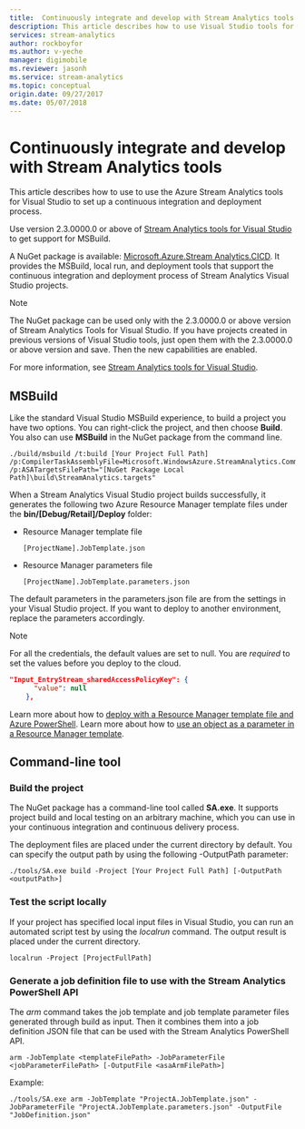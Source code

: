 ```yaml
---
title:  Continuously integrate and develop with Stream Analytics tools
description: This article describes how to use Visual Studio tools for Azure Stream Analytics to set up a continuous integration and deployment process.
services: stream-analytics
author: rockboyfor
ms.author: v-yeche
manager: digimobile
ms.reviewer: jasonh
ms.service: stream-analytics
ms.topic: conceptual
origin.date: 09/27/2017
ms.date: 05/07/2018
--- 
```

# Continuously integrate and develop with Stream Analytics tools
This article describes how to use to use the Azure Stream Analytics tools for Visual Studio to set up a continuous integration and deployment process.

Use version 2.3.0000.0 or above of [Stream Analytics tools for Visual Studio](/stream-analytics/stream-analytics-tools-for-visual-studio) to get support for MSBuild.

A NuGet package is available: [Microsoft.Azure.Stream Analytics.CICD](https://www.nuget.org/packages/Microsoft.Azure.StreamAnalytics.CICD/). It provides the MSBuild, local run, and deployment tools that support the continuous integration and deployment process of Stream Analytics Visual Studio projects. 
> [!NOTE] 
The NuGet package can be used only with the 2.3.0000.0 or above version of Stream Analytics Tools for Visual Studio. If you have projects created in previous versions of Visual Studio tools, just open them with the 2.3.0000.0 or above version and save. Then the new capabilities are enabled. 

For more information, see [Stream Analytics tools for Visual Studio](/stream-analytics/stream-analytics-tools-for-visual-studio).

## MSBuild
Like the standard Visual Studio MSBuild experience, to build a project you have two options. You can right-click the project, and then choose **Build**. You also can use **MSBuild** in the NuGet package from the command line.
```
./build/msbuild /t:build [Your Project Full Path] /p:CompilerTaskAssemblyFile=Microsoft.WindowsAzure.StreamAnalytics.Common.CompileService.dll  /p:ASATargetsFilePath="[NuGet Package Local Path]\build\StreamAnalytics.targets"

```

When a Stream Analytics Visual Studio project builds successfully, it generates the following two Azure Resource Manager template files under the **bin/[Debug/Retail]/Deploy** folder: 

*  Resource Manager template file

       [ProjectName].JobTemplate.json 

*  Resource Manager parameters file

       [ProjectName].JobTemplate.parameters.json   

The default parameters in the parameters.json file are from the settings in your Visual Studio project. If you want to deploy to another environment, replace the parameters accordingly.

> [!NOTE] 
> For all the credentials, the default values are set to null. You are *required* to set the values before you deploy to the cloud.

```json
"Input_EntryStream_sharedAccessPolicyKey": {
      "value": null
    },
```
Learn more about how to [deploy with a Resource Manager template file and Azure PowerShell](/azure-resource-manager/resource-group-template-deploy). Learn more about how to [use an object as a parameter in a Resource Manager template](https://docs.microsoft.com/azure/architecture/building-blocks/extending-templates/objects-as-parameters).

## Command-line tool

### Build the project
The NuGet package has a command-line tool called **SA.exe**. It supports project build and local testing on an arbitrary machine, which you can use in your continuous integration and continuous delivery process. 

The deployment files are placed under the current directory by default. You can specify the output path by using the following -OutputPath parameter:

```
./tools/SA.exe build -Project [Your Project Full Path] [-OutputPath <outputPath>] 
```

### Test the script locally

If your project has specified local input files in Visual Studio, you can run an automated script test by using the *localrun* command. The output result is placed under the current directory.

```
localrun -Project [ProjectFullPath]
```

### Generate a job definition file to use with the Stream Analytics PowerShell API

The *arm* command takes the job template and job template parameter files generated through build as input. Then it combines them into a job definition JSON file that can be used with the Stream Analytics PowerShell API.

```
arm -JobTemplate <templateFilePath> -JobParameterFile <jobParameterFilePath> [-OutputFile <asaArmFilePath>]
```
Example:
```
./tools/SA.exe arm -JobTemplate "ProjectA.JobTemplate.json" -JobParameterFile "ProjectA.JobTemplate.parameters.json" -OutputFile "JobDefinition.json" 
```
<!--Update_Description: update meta properties, wording update -->